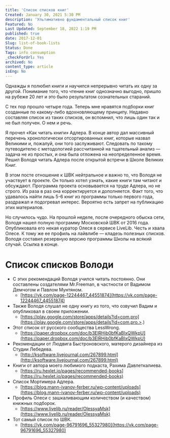 ```yaml
---
title: 'Список списков книг'
Created: January 30, 2021 5:30 PM
description: 'Ультимативно фундаментальный список книг'
Featured: No
Last Updated: September 18, 2022 1:19 PM
published: true
date: 2017-12-01
Slug: list-of-book-lists
Status: Done
Tags: info consumption
_checkForUrl: Yes
archived: No
content_type: article
isEng: No
---
```


Однажды я полюбил книги и научился непрерывно читать их одну за другой. Понимание того, что чтение книг однозначно выгодно, пришло на рубеже 20 лет и это было результатом сознательных стараний.

С тех пор прошло четыре года. Теперь мне нравятся подборки книг созданные по какому-либо вдохновляющему принципу. Недавно составляя список из таких списков, он вспомнил, что лишь один так и не был получен. О нем и речь.

Я прочел «Как читать книги» Адлера. В конце автор дал массивный перечень хронологически отсортированных книг, которые назвал Великими и, пожалуй, они того заслуживают. Следовать по такому путеводителю с методологией рассчитанной на тщательный анализ — задача не из простых, и она была отложена на неопределенное время. Решил Володя читать Адлера после открытой встречи в Школе Великих Книг.

В этом посте отношение к ШВК нейтральное и важно то, что Володя не участвует в проекте. Он только хотел узнать, какие книги там читают и обсуждают. Программа проекта основывается на труде Адлера, но не строго. Из раза в раз она корректируется и дополняется. Факт того, что удавалось найти лишь 5-6 книг из программы только первого года, раздражал и подогревал интерес. Вероятно есть запрет на публикацию этих материалов.

Но случилось чудо. На прошлой неделе, после очередного обыска сети, Володя нашел полную программу Московской ШВК от 2016 года. Опубликовала его некая куратор Олеся в сервисе LiveLib. Честь и хвала Олесе. К тому же ее профиль на лайвлибе — кладезь полезных списков. Володя составил резервную версию программы Школы на всякий случай. Ссылка в конце.

# Список списков Володи

- С этих рекомендаций Володя учился читать постоянно. Они составлены создателями Mr.Freeman, в частности от Вадимом Демчогом и Павлом Мунтяном.
    - [https://vk.com/page-12244467_44551874](https://vk.com/page-12244467_44551874)
- Также Володя слушал не одну книгу из того, что озвучил Вадим и опубликовал в своем приложении.
    - [https://play.google.com/store/apps/details?id=com.pro](https://play.google.com/store/apps/details?id=com.pro.>.)
- Этот список от русского сообщества LessWrong.
    - [https://paper.dropbox.com/doc/b3ElRHib0bfKaBlxQWkpU](https://paper.dropbox.com/doc/b3ElRHib0bfKaBlxQWkpU)
- Рекомендации от Людвига Быстроновского, матерого дизайнера из Студии Лебедева.
    - [http://ksoftware.livejournal.com/267899.html](http://ksoftware.livejournal.com/267899.html)
- Книги от автора моего любимого подкаста, Рахима Давлеткалиева.
    - [https://ru.hexlet.io/pages/recommended-books](https://ru.hexlet.io/pages/recommended-books)
- Список Мортимера Адлера.
    - [https://blog.mann-ivanov-ferber.ru/wp-content/uploads](https://blog.mann-ivanov-ferber.ru/wp-content/uploads)
- Профиль Олеси с зашкаливающим количеством (и качеством) книжных подборок.
    - [https://www.livelib.ru/reader/OlessyaMsk](https://www.livelib.ru/reader/OlessyaMsk)
- Тот самый список по ШВК.
    - [https://vk.com/page-96791696_55327980](https://vk.com/page-96791696_55327980)